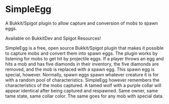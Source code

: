 # SimpleEgg
A Bukkit/Spigot plugin to allow capture and conversion of mobs to spawn eggs.

Available on BukkitDev and Spigot Resources!

SimpleEgg is a free, open source Bukkit/Spigot plugin that makes it possible to capture mobs and convert them into spawn eggs. The plugin works by listening for mobs to get hit by projectile eggs. If a player throws an egg and hits a mob and has five diamonds in their inventory, the five diamonds are removed, and the mob is replaced with a spawn egg. This spawn egg is special, however. Normally, spawn eggs spawn whatever creature it is for with a random pool of characteristics. SimpleEgg however remembers the characteristics of the mobs captured. A tamed wolf with a purple collar will appear identical after being captured and respawned. Same owner, same tame state, same collar color. The same goes for any mob with special data.

